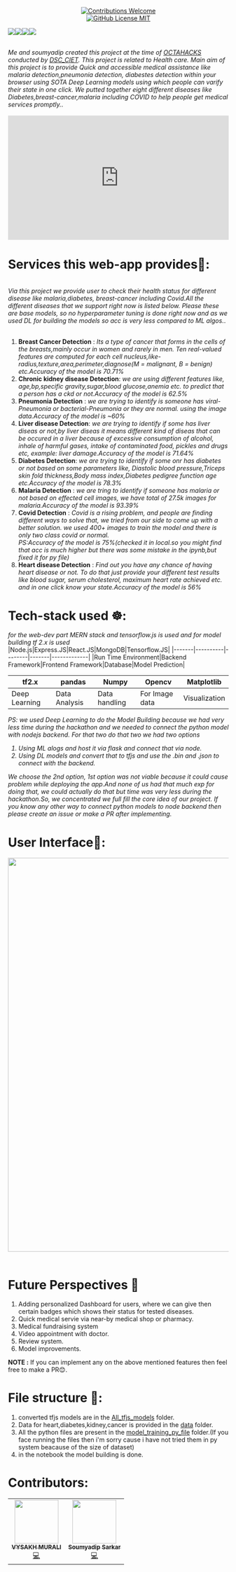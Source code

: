 <p align="center">
<img alt="" src="https://i.postimg.cc/NF4GgyXD/Screenshot-790.png" />
<br/>
<a href="CONTRIBUTING.md"><img alt="Contributions Welcome" src="https://img.shields.io/badge/contributions-welcome-brightgreen?style=for-the-badge&labelColor=black&logo=github"></a>
<br/>
<a href="LICENSE"><img alt="GitHub License MIT" src="https://img.shields.io/github/license/Ak-Shaw/text-to-handwriting-script?style=for-the-badge&labelColor=black&logo=github"></a>



<p align="center">

 <img src="https://forthebadge.com/images/badges/built-with-love.svg"><img src="https://forthebadge.com/images/badges/made-with-python.svg"><img src="https://forthebadge.com/images/badges/made-with-javascript.svg"><img src="https://forthebadge.com/images/badges/open-source.svg">

</p>
<br/>
<i>Me and soumyadip created this project at the time of  <a href="https://octahacks.tech/">OCTAHACKS</a> conducted by <a href="https://twitter.com/dscciet">DSC_CIET</a>. This project is related to Health care.
Main aim of this project is to provide Quick and accessible medical assistance like malaria detection,pneumonia detection, diabestes detection within your browser using SOTA Deep Learning models using which people can varify their state in one click.
We putted together eight different diseases like Diabetes,breast-cancer,malaria including COVID to help people get medical services promptly.</i>.
<br/><br/>
<div style="padding:56.25% 0 0 0;position:relative;"><iframe src="https://player.vimeo.com/video/482184881?portrait=0" style="position:absolute;top:0;left:0;width:100%;height:100%;" frameborder="0" allow="autoplay; fullscreen" allowfullscreen></iframe></div><script src="https://player.vimeo.com/api/player.js"></script>


# Services this web-app provides🌟:
<br/>
<i>Via this project we provide user to check their health status for different disease like malaria,diabetes, breast-cancer including Covid.All the different diseases that we support right now is listed below.
Please these are base models, so no hyperparameter tuning is done right now and as we used DL for building the models so acc is very less compared to ML algos.</i>.
<br/><br/>

1. **Breast Cancer Detection** : <i>Its a type of cancer that forms in the cells of the breasts,mainly occur in women and rarely in men.
Ten real-valued features are computed for each cell nucleus,like-radius,texture,area,perimeter,diagnose(M = malignant, B = benign) etc.Accuracy of the model is 70.71%</i>
2. **Chronic kidney disease Detection**: <i>we are using different features like, age,bp,specific gravity,sugar,blood glucose,anemia etc. to predict that a person has a ckd or not.Accuracy of the model is 62.5%</i>
3. **Pneumonia Detection** : <i>we are trying to identify is someone has viral-Pneumonia or bacterial-Pneumonia or they are normal. using the image data.Accuracy of the model is ~60% </i>
4. **Liver disease Detection**: <i>we are trying to identify if some has liver diseas or not,by liver diseas it means different kind of diseas that can be occured in a liver because of excessive consumption of alcohol, inhale of harmful gases, intake of contaminated food, pickles and drugs etc, example: liver damage.Accuracy of the model is 71.64%</i>
5. **Diabetes Detection**: <i>we are trying to identify if some onr has diabetes or not based on some parameters like, Diastolic blood pressure,Triceps skin fold thickness,Body mass index,Diabetes pedigree function age etc.Accuracy of the model is 78.3%</i>
6. **Malaria Detection** : <i> we are tring to identify if someone has malaria or not based on effected cell images, we have total of 27.5k images for malaria.Accuracy of the model is 93.39%</i>
7. **Covid Detection** : <i>Covid is a rising problem, and people are finding different ways to solve that, we tried from our side to come up with a better solution. we used 400+ images to train the model and there is only two class covid or normal.
<br>PS:Accuracy of the model is 75%(checked it in local.so you might find that acc is much higher but there was some mistake in the ipynb,but fixed it for py file)</i>
8. **Heart disease Detection** : <i>Find out you have any chance of having heart disease or not. To do that just provide your different test results like blood sugar, serum cholesterol, maximum heart rate achieved etc. and in one click know your state.Accuracy of the model is 56%</i>

# Tech-stack used ☸: 
<i>for the web-dev part MERN stack and tensorflow.js is used and for model building tf 2.x is used</i>
|Node.js|Express.JS|React.JS|MongoDB|Tensorflow.JS|
|-------|----------|--------|-------|-------------|
|Run Time Environment|Backend Framework|Frontend Framework|Database|Model Prediction|

|tf2.x|pandas|Numpy|Opencv|Matplotlib|
|-------|----------|--------|-------|-------------|
|Deep Learning|Data Analysis|Data handling|For Image data|Visualization|

<i>PS: we used Deep Learning to do the Model Building because we had very less time during the hackathon and we needed to connect the python model with nodejs backend. For that two do that two 
we had two options </i>
<br>
<i>
1. Using ML alogs and host it via flask and connect that via node.
2. Using DL models and convert that to tfjs and use the .bin and .json to connect with the backend.

We choose the 2nd option, 1st option was not viable because it could cause problem while deploying the app.And none of us had that much exp for doing that, we could actually do that but time was very less during the hackathon.So,
we concentrated we full fill the core idea of our project. If you know any other way to connect python models to node backend then please create an issue or make a PR after implementing.
</i>
# User Interface📱:
<pre>
<img src="https://i.imgur.com/Qk8SYa2.jpg" width="900"> <img src="https://i.imgur.com/kWEC073.jpg" width="900"> <img src="https://i.imgur.com/bLKuj8F.jpg" width="900"> <img src="https://i.imgur.com/kTAybGA.jpg" width="900"> <img src="https://i.ibb.co/KVbDjSn/rsz-screenshot-169.jpg" width="900">

</pre>


# Future Perspectives 🤔
1. Adding personalized Dashboard for users, where we can give then certain badges which shows their status for tested diseases.
2. Quick medical servie via near-by medical shop or pharmacy.
3. Medical fundraising system
4. Video appointment with doctor.
5. Review system.
6. Model improvements.

**NOTE :** If you can implement any on the above mentioned features then feel free to make a PR😊.  
# File structure 📂:
1. converted tfjs models are in the [All_tfjs_models](https://github.com/vysakh-m/Virtual-Doc/tree/main/All_tfjs_models) folder.
2. Data for heart,diabetes,kidney,cancer is provided in the [data](https://github.com/vysakh-m/Virtual-Doc/tree/main/data) folder.
3. All the python files are present in the [model_training_py_file](https://github.com/vysakh-m/Virtual-Doc/tree/main/model_training_py_files) folder.(If you face running the files then i'm sorry cause i have not tried them in py system beacause of the size of dataset)
4. in the notebook the model building is done.

# Contributors:
 
 <table>
  <tr>
    <td align="center"><a href="https://github.com/vysakh-m"><img src="https://avatars0.githubusercontent.com/u/29486171?s=400&v=4" width="100px;" alt=""/><br /><sub><b>VYSAKH MURALI</b></sub></a><br /><a href="https://github.com/vysakh-m/Virtual-Doc/commits?author=vysakh-m" title="Code">💻</a></td>
    <td align="center"><a href="https://github.com/soumya997"><img src="https://avatars0.githubusercontent.com/u/54326088?v=4" width="100px;" alt=""/><br /><sub><b>Soumyadip Sarkar</b></sub></a><br /><a href="https://github.com/vysakh-m/Virtual-Doc/commits?author=soumya997" title="Code">💻</a></td>
  </tr>
</table>
 
 
 
 
 
 
 
 
 
 
 
 
 
 
 
 
